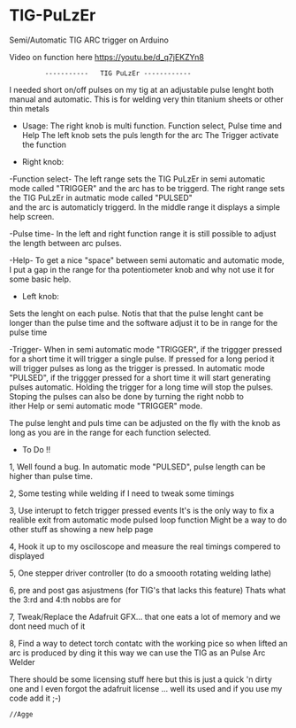 # TIG-PuLzEr
Semi/Automatic TIG ARC trigger on Arduino

Video on function here https://youtu.be/d_q7jEKZYn8


             -----------   TIG PuLzEr ------------
I needed short on/off pulses on my tig at an adjustable pulse lenght both manual and automatic.
This is for welding very thin titanium sheets or other thin metals
  
 *  Usage:
The right knob is multi function. Function select, Pulse time and Help
The left knob sets the puls length for the arc
The Trigger activate the function
 
 *  Right knob:
 
-Function select-
The left range sets the TIG PuLzEr in semi automatic mode called "TRIGGER"
and the arc has to be triggerd. 
The right range sets the TIG PuLzEr in autmatic mode called "PULSED"     
and the arc is automaticly triggerd. 
In the middle range it displays a simple help screen.

-Pulse time-
In the left and right function range it is still possible to adjust the 
length between arc pulses. 
 
-Help- 
To get a nice "space" between semi automatic and automatic mode, I 
put a gap in the range for tha potentiometer knob and why not use it for some
basic help. 

 * Left knob:

Sets the lenght on each pulse. Notis that that the pulse lenght cant be 
longer than the pulse time and the software adjust it to be in range for
the pulse time

-Trigger-
When in semi automatic mode "TRIGGER", if the triggger pressed for a short time it 
will trigger a single pulse. If pressed for a long period it will trigger
pulses as long as the trigger is pressed.
In automatic mode "PULSED", if the triggger pressed for a short time it will start
generating pulses automatic. Holding the trigger for a long time will stop
the pulses. 
Stoping the pulses can also be done by turning the right nobb to  
ither Help or semi automatic mode "TRIGGER" mode.
 
The pulse lenght and puls time can be adjusted on the fly with the knob as long 
as you are in the range for each function selected.


 *  To Do !! 
 
1, Well found a bug. In automatic mode "PULSED", pulse length can be higher than pulse time. 

2, Some testing while welding if I need to tweak some timings 

3, Use interupt to fetch trigger pressed events 
   It's is the only way to fix a realible exit from  automatic mode pulsed loop function
   Might be a way to do other stuff as showing a new help page

4, Hook it up to my osciloscope and measure the real timings compered to displayed
 
5, One stepper driver controller (to do a smoooth rotating welding lathe)
 
 6, pre and post gas asjustmens (for TIG's that lacks this feature) 
   Thats what the 3:rd and 4:th nobbs are for
 
 7, Tweak/Replace the Adafruit GFX... that one eats a lot of memory and we dont need much of it
  
 8, Find a way to detect torch contatc with the working pice so when lifted an arc is produced
    by ding it this way we can use the TIG as an Pulse Arc Welder 
    
   
   There should be some licensing stuff here but this is just a quick 'n dirty one 
   and I even forgot the adafruit license ... well its used and if you use my code add it ;-)
     
    //Agge

